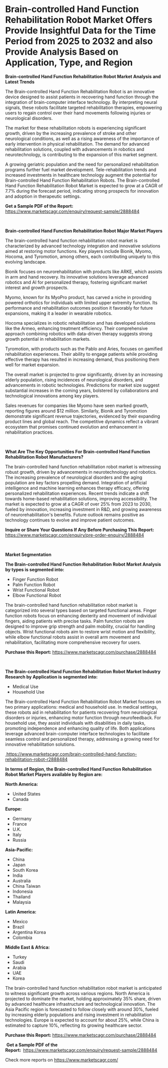 <p><h1>Brain-controlled Hand Function Rehabilitation Robot Market Offers Provide Insightful Data for the Time Period from 2025 to 2032 and also Provide Analysis Based on Application, Type, and Region</h1></p><p><strong>Brain-controlled Hand Function Rehabilitation Robot Market Analysis and Latest Trends</strong></p>
<p><p>The Brain-controlled Hand Function Rehabilitation Robot is an innovative device designed to assist patients in recovering hand function through the integration of brain-computer interface technology. By interpreting neural signals, these robots facilitate targeted rehabilitation therapies, empowering users to regain control over their hand movements following injuries or neurological disorders. </p><p>The market for these rehabilitation robots is experiencing significant growth, driven by the increasing prevalence of stroke and other neurological conditions, as well as a rising awareness of the importance of early intervention in physical rehabilitation. The demand for advanced rehabilitation solutions, coupled with advancements in robotics and neurotechnology, is contributing to the expansion of this market segment. </p><p>A growing geriatric population and the need for personalized rehabilitation programs further fuel market development. Tele-rehabilitation trends and increased investments in healthcare technology augment the potential for Brain-controlled Hand Function Rehabilitation Robots. The Brain-controlled Hand Function Rehabilitation Robot Market is expected to grow at a CAGR of 7.7% during the forecast period, indicating strong prospects for innovation and adoption in therapeutic settings.</p></p>
<p><strong>Get a Sample PDF of the Report:&nbsp;</strong> <a href="https://www.marketscagr.com/enquiry/request-sample/2888484?utm_campaign=3228&utm_medium=2&utm_source=Github&utm_content=ia&utm_term=14032025&utm_id=brain-controlled-hand-function-rehabilitation-robot">https://www.marketscagr.com/enquiry/request-sample/2888484</a></p>
<p>&nbsp;</p>
<p><strong>Brain-controlled Hand Function Rehabilitation Robot Major Market Players</strong></p>
<p><p>The brain-controlled hand function rehabilitation robot market is characterized by advanced technology integration and innovative solutions aimed at restoring motor functions. Key players include Bionik, Myomo, Hocoma, and Tyromotion, among others, each contributing uniquely to this evolving landscape.</p><p>Bionik focuses on neurorehabilitation with products like ARKE, which assists in arm and hand recovery. Its innovative solutions leverage advanced robotics and AI for personalized therapy, fostering significant market interest and growth prospects.</p><p>Myomo, known for its MyoPro product, has carved a niche in providing powered orthotics for individuals with limited upper extremity function. Its performance and rehabilitation outcomes position it favorably for future expansions, making it a leader in wearable robotics.</p><p>Hocoma specializes in robotic rehabilitation and has developed solutions like the Armeo, enhancing treatment efficiency. Their comprehensive approach combining robotics with data-driven therapy suggests strong growth potential in rehabilitation markets.</p><p>Tyromotion, with products such as the Pablo and Aries, focuses on gamified rehabilitation experiences. Their ability to engage patients while providing effective therapy has resulted in increasing demand, thus positioning them well for market expansion.</p><p>The overall market is projected to grow significantly, driven by an increasing elderly population, rising incidences of neurological disorders, and advancements in robotic technologies. Predictions for market size suggest substantial increases in the coming years, bolstered by collaborations and technological innovations among key players.</p><p>Sales revenues for companies like Myomo have seen marked growth, reporting figures around $12 million. Similarly, Bionik and Tyromotion demonstrate significant revenue trajectories, evidenced by their expanding product lines and global reach. The competitive dynamics reflect a vibrant ecosystem that promises continued evolution and enhancement in rehabilitation practices.</p></p>
<p>&nbsp;</p>
<p><strong>What Are The Key Opportunities For Brain-controlled Hand Function Rehabilitation Robot Manufacturers?</strong></p>
<p><p>The brain-controlled hand function rehabilitation robot market is witnessing robust growth, driven by advancements in neurotechnology and robotics. The increasing prevalence of neurological disorders and the aging population are key factors propelling demand. Integration of artificial intelligence and machine learning enhances therapy efficacy, offering personalized rehabilitation experiences. Recent trends indicate a shift towards home-based rehabilitation solutions, improving accessibility. The market is expected to grow at a CAGR of over 25% from 2023 to 2030, fueled by innovation, increasing investment in R&D, and growing awareness of neurorehabilitation's benefits. Future outlook remains positive as technology continues to evolve and improve patient outcomes.</p></p>
<p><strong>Inquire or Share Your Questions If Any Before Purchasing This Report:</strong> <a href="https://www.marketscagr.com/enquiry/pre-order-enquiry/2888484?utm_campaign=3228&utm_medium=2&utm_source=Github&utm_content=ia&utm_term=14032025&utm_id=brain-controlled-hand-function-rehabilitation-robot">https://www.marketscagr.com/enquiry/pre-order-enquiry/2888484</a></p>
<p>&nbsp;</p>
<p><strong>Market Segmentation</strong></p>
<p><strong>The Brain-controlled Hand Function Rehabilitation Robot Market Analysis by types is segmented into:</strong></p>
<p><ul><li>Finger Function Robot</li><li>Palm Function Robot</li><li>Wrist Functional Robot</li><li>Elbow Functional Robot</li></ul></p>
<p><p>The brain-controlled hand function rehabilitation robot market is categorized into several types based on targeted functional areas. Finger function robots focus on enhancing dexterity and movement of individual fingers, aiding patients with precise tasks. Palm function robots are designed to improve grip strength and palm mobility, crucial for handling objects. Wrist functional robots aim to restore wrist motion and flexibility, while elbow functional robots assist in overall arm movement and rehabilitation, facilitating more comprehensive recovery for users.</p></p>
<p><strong>Purchase this Report:&nbsp;</strong><a href="https://www.marketscagr.com/purchase/2888484?utm_campaign=3228&utm_medium=2&utm_source=Github&utm_content=ia&utm_term=14032025&utm_id=brain-controlled-hand-function-rehabilitation-robot">https://www.marketscagr.com/purchase/2888484</a></p>
<p>&nbsp;</p>
<p><strong>The Brain-controlled Hand Function Rehabilitation Robot Market Industry Research by Application is segmented into:</strong></p>
<p><ul><li>Medical Use</li><li>Household Use</li></ul></p>
<p><p>The Brain-controlled Hand Function Rehabilitation Robot Market focuses on two primary applications: medical and household use. In medical settings, these robots aid in rehabilitation for patients recovering from neurological disorders or injuries, enhancing motor function through neurofeedback. For household use, they assist individuals with disabilities in daily tasks, promoting independence and enhancing quality of life. Both applications leverage advanced brain-computer interface technologies to facilitate seamless control and personalized therapy, addressing a growing need for innovative rehabilitation solutions.</p></p>
<p><a href="https://www.marketscagr.com/brain-controlled-hand-function-rehabilitation-robot-r2888484?utm_campaign=3228&utm_medium=2&utm_source=Github&utm_content=ia&utm_term=14032025&utm_id=brain-controlled-hand-function-rehabilitation-robot">&nbsp;https://www.marketscagr.com/brain-controlled-hand-function-rehabilitation-robot-r2888484</a></p>
<p><strong>In terms of Region, the Brain-controlled Hand Function Rehabilitation Robot Market Players available by Region are:</strong></p>
<p>
    <p> <strong> North America: </strong>
        <ul>
            <li>United States</li>
            <li>Canada</li>
        </ul>
        </p> 
    <p> <strong> Europe: </strong>
        <ul>
            <li>Germany</li>
            <li>France</li>
            <li>U.K.</li>
            <li>Italy</li>
            <li>Russia</li>
        </ul>
        </p> 
    <p> <strong> Asia-Pacific: </strong>
        <ul>
            <li>China</li>
            <li>Japan</li>
            <li>South Korea</li>
            <li>India</li>
            <li>Australia</li>
            <li>China Taiwan</li>
            <li>Indonesia</li>
            <li>Thailand</li>
            <li>Malaysia</li>
        </ul>
        </p> 
    <p> <strong> Latin America: </strong>
        <ul>
            <li>Mexico</li>
            <li>Brazil</li>
            <li>Argentina Korea</li>
            <li>Colombia</li>
        </ul>
        </p> 
    <p> <strong> Middle East & Africa: </strong>
        <ul>
            <li>Turkey</li>
            <li>Saudi</li>
            <li>Arabia</li>
            <li>UAE</li>
            <li>Korea</li>
        </ul>
    </p>
    </p>
<p><p>The brain-controlled hand function rehabilitation robot market is anticipated to witness significant growth across various regions. North America is projected to dominate the market, holding approximately 35% share, driven by advanced healthcare infrastructure and technological innovation. The Asia Pacific region is forecasted to follow closely with around 30%, fueled by increasing elderly populations and rising investment in rehabilitation technologies. Europe is expected to account for about 25%, while China is estimated to capture 10%, reflecting its growing healthcare sector.</p></p>
<p><strong>Purchase this Report: </strong><a href="https://www.marketscagr.com/purchase/2888484?utm_campaign=3228&utm_medium=2&utm_source=Github&utm_content=ia&utm_term=14032025&utm_id=brain-controlled-hand-function-rehabilitation-robot">https://www.marketscagr.com/purchase/2888484</a></p>
<p>&nbsp;<strong>Get a Sample PDF of the Report:&nbsp;&nbsp;</strong><a href="https://www.marketscagr.com/enquiry/request-sample/2888484?utm_campaign=3228&utm_medium=2&utm_source=Github&utm_content=ia&utm_term=14032025&utm_id=brain-controlled-hand-function-rehabilitation-robot">https://www.marketscagr.com/enquiry/request-sample/2888484</a></p>
<p><strong></strong></p>
<p>Check more reports on <a href="https://www.marketscagr.com/?utm_campaign=3228&utm_medium=2&utm_source=Github&utm_content=ia&utm_term=14032025&utm_id=brain-controlled-hand-function-rehabilitation-robot">https://www.marketscagr.com/</a></p>